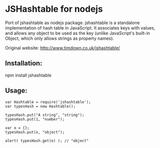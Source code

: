 JSHashtable for nodejs
==================

Port of jshashtable as nodejs package. jshashtable is a standalone implementation of hash table in JavaScript. It associates keys with values, and allows any object to be used as the key (unlike JavaScript's built-in Object, which only allows strings as property names).

Original website:
http://www.timdown.co.uk/jshashtable/

Installation:
-------------

npm install jshashtable

Usage:
------

    var Hashtable = require('jshashtable');
    var typesHash = new Hashtable();

    typesHash.put("A string", "string");
    typesHash.put(1, "number");

    var o = {};
    typesHash.put(o, "object");

    alert( typesHash.get(o) ); // "object"
